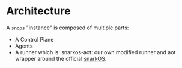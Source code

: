 # Architecture

A `snops` "instance" is composed of multiple parts:

- A Control Plane
- Agents
- A runner which is:
snarkos-aot: our own modified runner and aot wrapper around the official [snarkOS](https://github.com/AleoNet/snarkOS).

<!-- TODO nice to have eventually -->
<!-- In order to instruct the control plane after it has been started, you can use
